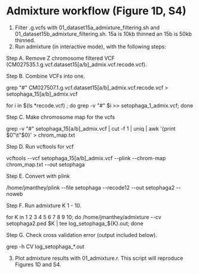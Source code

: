 # Admixture workflow (Figure 1D, S4) 

1.  Filter .g.vcfs with 01_dataset15a_admixture_filtering.sh and 01_dataset15b_admixture_filtering.sh. 15a is 10kb thinned an 15b is 50kb thinned.
2.  Run admixture (in interactive mode), with the following steps:

Step A. Remove Z chromosome filtered VCF (CM027535.1.g.vcf.dataset15[a/b]_admix.vcf.recode.vcf). 

Step B. Combine VCFs into one. 
        
grep "#" CM027507.1.g.vcf.dataset15[a/b]_admix.vcf.recode.vcf > setophaga_15[a/b]_admix.vcf

for i in $(ls *recode.vcf) ; do grep -v "#" $i >> setophaga_1_admix.vcf; done

Step C. Make chromosome map for the vcfs

grep -v "#" setophaga_15[a/b]_admix.vcf | cut -f 1 | uniq | awk '{print $0"\t"$0}' > chrom_map.txt
        
Step D. Run vcftools for vcf

vcftools --vcf setophaga_15[a/b]_admix.vcf  --plink --chrom-map chrom_map.txt --out setophaga

Step E. Convert with plink

/home/jmanthey/plink --file setophaga --recode12 --out setophaga2 --noweb

Step F. Run admixture K 1 - 10. 

for K in 1 2 3 4 5 6 7 8 9 10; do /home/jmanthey/admixture --cv setophaga2.ped $K | tee log_setophaga_${K}.out; done 

Step G. Check cross validation error (output included below). 

grep -h CV log_setophaga_*.out

3. Plot admixture results with 01_admixture.r. This script will reproduce Figures 1D and S4. 

